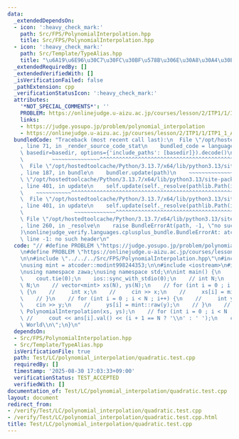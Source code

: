 ```yaml
---
data:
  _extendedDependsOn:
  - icon: ':heavy_check_mark:'
    path: Src/FPS/PolynomialInterpolation.hpp
    title: Src/FPS/PolynomialInterpolation.hpp
  - icon: ':heavy_check_mark:'
    path: Src/Template/TypeAlias.hpp
    title: "\u6A19\u6E96\u30C7\u30FC\u30BF\u578B\u306E\u30A8\u30A4\u30EA\u30A2\u30B9"
  _extendedRequiredBy: []
  _extendedVerifiedWith: []
  _isVerificationFailed: false
  _pathExtension: cpp
  _verificationStatusIcon: ':heavy_check_mark:'
  attributes:
    '*NOT_SPECIAL_COMMENTS*': ''
    PROBLEM: https://onlinejudge.u-aizu.ac.jp/courses/lesson/2/ITP1/1/ITP1_1_A
    links:
    - https://judge.yosupo.jp/problem/polynomial_interpolation
    - https://onlinejudge.u-aizu.ac.jp/courses/lesson/2/ITP1/1/ITP1_1_A
  bundledCode: "Traceback (most recent call last):\n  File \"/opt/hostedtoolcache/Python/3.13.7/x64/lib/python3.13/site-packages/onlinejudge_verify/documentation/build.py\"\
    , line 71, in _render_source_code_stat\n    bundled_code = language.bundle(stat.path,\
    \ basedir=basedir, options={'include_paths': [basedir]}).decode()\n          \
    \         ~~~~~~~~~~~~~~~^^^^^^^^^^^^^^^^^^^^^^^^^^^^^^^^^^^^^^^^^^^^^^^^^^^^^^^^^^^^^^^^^^\n\
    \  File \"/opt/hostedtoolcache/Python/3.13.7/x64/lib/python3.13/site-packages/onlinejudge_verify/languages/cplusplus.py\"\
    , line 187, in bundle\n    bundler.update(path)\n    ~~~~~~~~~~~~~~^^^^^^\n  File\
    \ \"/opt/hostedtoolcache/Python/3.13.7/x64/lib/python3.13/site-packages/onlinejudge_verify/languages/cplusplus_bundle.py\"\
    , line 401, in update\n    self.update(self._resolve(pathlib.Path(included), included_from=path))\n\
    \    ~~~~~~~~~~~^^^^^^^^^^^^^^^^^^^^^^^^^^^^^^^^^^^^^^^^^^^^^^^^^^^^^^^^^^^\n\
    \  File \"/opt/hostedtoolcache/Python/3.13.7/x64/lib/python3.13/site-packages/onlinejudge_verify/languages/cplusplus_bundle.py\"\
    , line 401, in update\n    self.update(self._resolve(pathlib.Path(included), included_from=path))\n\
    \                ~~~~~~~~~~~~~^^^^^^^^^^^^^^^^^^^^^^^^^^^^^^^^^^^^^^^^^^^^\n \
    \ File \"/opt/hostedtoolcache/Python/3.13.7/x64/lib/python3.13/site-packages/onlinejudge_verify/languages/cplusplus_bundle.py\"\
    , line 260, in _resolve\n    raise BundleErrorAt(path, -1, \"no such header\"\
    )\nonlinejudge_verify.languages.cplusplus_bundle.BundleErrorAt: atcoder/internal_math.hpp:\
    \ line -1: no such header\n"
  code: "// #define PROBLEM \"https://judge.yosupo.jp/problem/polynomial_interpolation\"\
    \n#define PROBLEM \"https://onlinejudge.u-aizu.ac.jp/courses/lesson/2/ITP1/1/ITP1_1_A\"\
    \n\n#include \"../../../Src/FPS/PolynomialInterpolation.hpp\"\n#include \"atcoder/modint\"\
    \nusing mint = atcoder::modint998244353;\n\n#include <iostream>\n#include <vector>\n\
    \nusing namespace zawa;\nusing namespace std;\n\nint main() {\n    cin.tie(0);\n\
    \    cout.tie(0);\n    ios::sync_with_stdio(0);\n    // int N;\n    // cin >>\
    \ N;\n    // vector<mint> xs(N), ys(N);\n    // for (int i = 0 ; i < N ; i++)\
    \ {\n    //     int x;\n    //     cin >> x;\n    //     xs[i] = mint::raw(x);\n\
    \    // }\n    // for (int i = 0 ; i < N ; i++) {\n    //     int y;\n    // \
    \    cin >> y;\n    //     ys[i] = mint::raw(y);\n    // }\n    // auto ans =\
    \ PolynomialInterpolation(xs, ys);\n    // for (int i = 0 ; i < N ; i++)\n   \
    \ //     cout << ans[i].val() << (i + 1 == N ? '\\n' : ' ');\n    cout << \"Hello\
    \ World\\n\";\n}\n"
  dependsOn:
  - Src/FPS/PolynomialInterpolation.hpp
  - Src/Template/TypeAlias.hpp
  isVerificationFile: true
  path: Test/LC/polynomial_interpolation/quadratic.test.cpp
  requiredBy: []
  timestamp: '2025-08-30 17:03:33+09:00'
  verificationStatus: TEST_ACCEPTED
  verifiedWith: []
documentation_of: Test/LC/polynomial_interpolation/quadratic.test.cpp
layout: document
redirect_from:
- /verify/Test/LC/polynomial_interpolation/quadratic.test.cpp
- /verify/Test/LC/polynomial_interpolation/quadratic.test.cpp.html
title: Test/LC/polynomial_interpolation/quadratic.test.cpp
---
```

